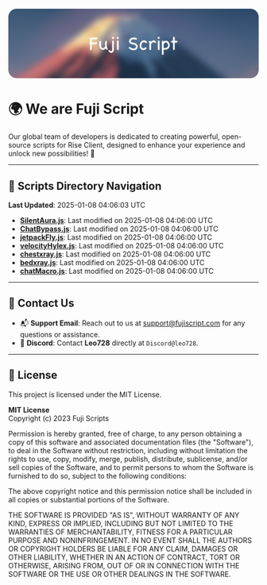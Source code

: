 ![Banner](.github/b.webp)

# 🌍 **We are Fuji Script**

Our global team of developers is dedicated to creating powerful, open-source scripts for Rise Client, designed to enhance your experience and unlock new possibilities! 🌟

---
<!-- SCRIPTS_NAVIGATION_START -->
## 📂 **Scripts Directory Navigation**

**Last Updated**: 2025-01-08 04:06:03 UTC

- **[SilentAura.js](scripts/SilentAura.js)**: Last modified on 2025-01-08 04:06:00 UTC
- **[ChatBypass.js](scripts/ChatBypass.js)**: Last modified on 2025-01-08 04:06:00 UTC
- **[jetpackFly.js](scripts/jetpackFly.js)**: Last modified on 2025-01-08 04:06:00 UTC
- **[velocityHylex.js](scripts/velocityHylex.js)**: Last modified on 2025-01-08 04:06:00 UTC
- **[chestxray.js](scripts/chestxray.js)**: Last modified on 2025-01-08 04:06:00 UTC
- **[bedxray.js](scripts/bedxray.js)**: Last modified on 2025-01-08 04:06:00 UTC
- **[chatMacro.js](scripts/chatMacro.js)**: Last modified on 2025-01-08 04:06:00 UTC

<!-- SCRIPTS_NAVIGATION_END -->

---

## 💬 **Contact Us**  
- 📬 **Support Email**: Reach out to us at [support@fujiscript.com](mailto:support@fujiscript.com) for any questions or assistance.  
- 💬 **Discord**: Contact **Leo728** directly at `Discord@leo728`.

---

## 📜 **License**

This project is licensed under the MIT License.  

**MIT License**  
Copyright (c) 2023 Fuji Scripts  

Permission is hereby granted, free of charge, to any person obtaining a copy of this software and associated documentation files (the "Software"), to deal in the Software without restriction, including without limitation the rights to use, copy, modify, merge, publish, distribute, sublicense, and/or sell copies of the Software, and to permit persons to whom the Software is furnished to do so, subject to the following conditions:  

The above copyright notice and this permission notice shall be included in all copies or substantial portions of the Software.  

THE SOFTWARE IS PROVIDED "AS IS", WITHOUT WARRANTY OF ANY KIND, EXPRESS OR IMPLIED, INCLUDING BUT NOT LIMITED TO THE WARRANTIES OF MERCHANTABILITY, FITNESS FOR A PARTICULAR PURPOSE AND NONINFRINGEMENT. IN NO EVENT SHALL THE AUTHORS OR COPYRIGHT HOLDERS BE LIABLE FOR ANY CLAIM, DAMAGES OR OTHER LIABILITY, WHETHER IN AN ACTION OF CONTRACT, TORT OR OTHERWISE, ARISING FROM, OUT OF OR IN CONNECTION WITH THE SOFTWARE OR THE USE OR OTHER DEALINGS IN THE SOFTWARE.  
